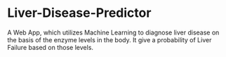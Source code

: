# Liver-Disease-Predictor
A Web App, which utilizes Machine Learning to diagnose liver disease on the basis of the enzyme levels in the body. It give a probability of Liver Failure based on those levels.
